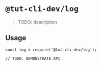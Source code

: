 # `@tut-cli-dev/log`

> TODO: description

## Usage

```
const log = require('@tut-cli-dev/log');

// TODO: DEMONSTRATE API
```
